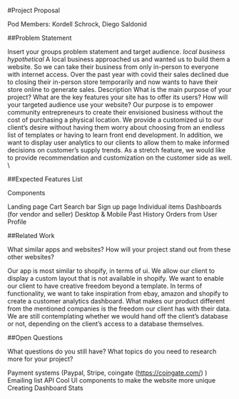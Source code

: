#Project Proposal

Pod Members: Kordell Schrock, Diego Saldonid

##Problem Statement

Insert your groups problem statement and target audience.
*local business hypothetical*
A local business approached us and wanted us to build them a website. So we can take their business from only in-person to everyone with internet access. Over the past year with covid their sales declined due to closing their in-person store temporarily and now wants to have their store online to generate sales.
Description
What is the main purpose of your project? What are the key features your site has to offer its users? How will your targeted audience use your website?
Our purpose is to empower community entrepreneurs to create their envisioned business without the cost of purchasing a physical location. We provide a customized ui to our client’s desire without having them worry about choosing from an endless list of templates or having to learn front end development. In addition, we want to display user analytics to our clients to allow them to make informed decisions on customer’s supply trends. As a stretch feature, we would like to provide recommendation and customization on the customer side as well. \

##Expected Features List

Components

Landing page
Cart
Search bar
Sign up page
Individual items
Dashboards (for vendor and seller)
Desktop & Mobile
Past History Orders from User Profile
 
##Related Work

What similar apps and websites? How will your project stand out from these other websites?

Our app is most similar to shopify, in terms of ui. We allow our client to display a custom layout that is not available in shopify. We want to enable our client to have creative freedom beyond a template. 
In terms of functionality, we want to take inspiration from ebay, amazon and shopify to create a customer analytics dashboard. What makes our product different from the mentioned companies is the freedom our client has with their data. We are still contemplating whether we would hand off the client’s database or not, depending on the client’s access to a database themselves. 

##Open Questions

What questions do you still have? What topics do you need to research more for your project?

Payment systems (Paypal, Stripe, coingate (https://coingate.com/) ) 
Emailing list API 
Cool UI components to make the website more unique
Creating Dashboard Stats 
